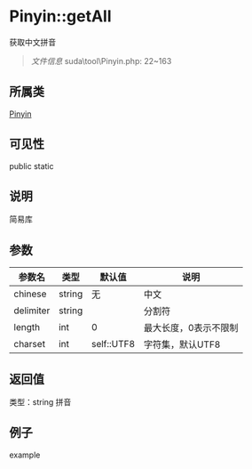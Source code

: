 # Pinyin::getAll
获取中文拼音
> *文件信息* suda\tool\Pinyin.php: 22~163
## 所属类 

[Pinyin](../Pinyin.md)

## 可见性

  public  static
## 说明

简易库

## 参数

| 参数名 | 类型 | 默认值 | 说明 |
|--------|-----|-------|-------|
| chinese |  string | 无 |  中文 |
| delimiter |  string |  |  分割符 |
| length |  int | 0 |  最大长度，0表示不限制 |
| charset |  int | self::UTF8 |  字符集，默认UTF8 |

## 返回值
类型：string
 拼音

## 例子

example